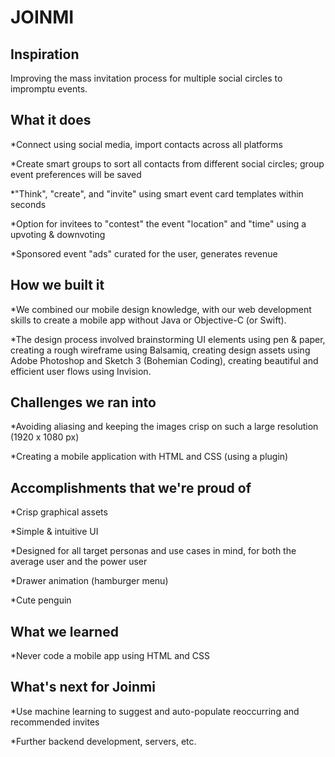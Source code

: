# JOINMI

## Inspiration

Improving the mass invitation process for multiple social circles to impromptu events. 


## What it does

*Connect using social media, import contacts across all platforms 

*Create smart groups to sort all contacts from different social circles; group event preferences will be saved

*"Think", "create", and "invite" using smart event card templates within seconds 

*Option for invitees to "contest" the event "location" and "time" using a upvoting & downvoting 

*Sponsored event "ads" curated for the user, generates revenue 


## How we built it

*We combined our mobile design knowledge, with our web development skills to create a mobile app without Java or Objective-C (or Swift). 

*The design process involved brainstorming UI elements using pen & paper, creating a rough wireframe using Balsamiq, creating design assets using Adobe Photoshop and Sketch 3 (Bohemian Coding), creating beautiful and efficient user flows using Invision.


## Challenges we ran into

*Avoiding aliasing and keeping the images crisp on such a large resolution (1920 x 1080 px) 

*Creating a mobile application with HTML and CSS (using a plugin)


## Accomplishments that we're proud of

*Crisp graphical assets

*Simple & intuitive UI

*Designed for all target personas and use cases in mind, for both the average user and the power user 

*Drawer animation (hamburger menu)

*Cute penguin

## What we learned

*Never code a mobile app using HTML and CSS

## What's next for Joinmi

*Use machine learning to suggest and auto-populate reoccurring and recommended invites 

*Further backend development, servers, etc. 
